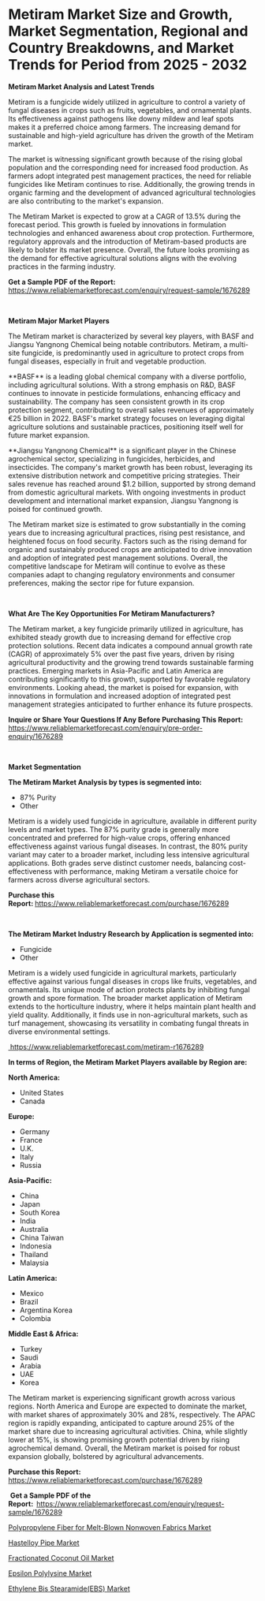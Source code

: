 <p><h1>Metiram Market Size and Growth, Market Segmentation, Regional and Country Breakdowns, and Market Trends for Period from 2025 -  2032</h1></p><p><strong>Metiram Market Analysis and Latest Trends</strong></p>
<p><p>Metiram is a fungicide widely utilized in agriculture to control a variety of fungal diseases in crops such as fruits, vegetables, and ornamental plants. Its effectiveness against pathogens like downy mildew and leaf spots makes it a preferred choice among farmers. The increasing demand for sustainable and high-yield agriculture has driven the growth of the Metiram market. </p><p>The market is witnessing significant growth because of the rising global population and the corresponding need for increased food production. As farmers adopt integrated pest management practices, the need for reliable fungicides like Metiram continues to rise. Additionally, the growing trends in organic farming and the development of advanced agricultural technologies are also contributing to the market's expansion.</p><p>The Metiram Market is expected to grow at a CAGR of 13.5% during the forecast period. This growth is fueled by innovations in formulation technologies and enhanced awareness about crop protection. Furthermore, regulatory approvals and the introduction of Metiram-based products are likely to bolster its market presence. Overall, the future looks promising as the demand for effective agricultural solutions aligns with the evolving practices in the farming industry.</p></p>
<p><strong>Get a Sample PDF of the Report:&nbsp;</strong> <a href="https://www.reliablemarketforecast.com/enquiry/request-sample/1676289?utm_campaign=1140&utm_medium=2&utm_source=Github&utm_content=ia&utm_term=31012025&utm_id=metiram">https://www.reliablemarketforecast.com/enquiry/request-sample/1676289</a></p>
<p>&nbsp;</p>
<p><strong>Metiram Major Market Players</strong></p>
<p><p>The Metiram market is characterized by several key players, with BASF and Jiangsu Yangnong Chemical being notable contributors. Metiram, a multi-site fungicide, is predominantly used in agriculture to protect crops from fungal diseases, especially in fruit and vegetable production.</p><p>**BASF** is a leading global chemical company with a diverse portfolio, including agricultural solutions. With a strong emphasis on R&D, BASF continues to innovate in pesticide formulations, enhancing efficacy and sustainability. The company has seen consistent growth in its crop protection segment, contributing to overall sales revenues of approximately €25 billion in 2022. BASF's market strategy focuses on leveraging digital agriculture solutions and sustainable practices, positioning itself well for future market expansion.</p><p>**Jiangsu Yangnong Chemical** is a significant player in the Chinese agrochemical sector, specializing in fungicides, herbicides, and insecticides. The company's market growth has been robust, leveraging its extensive distribution network and competitive pricing strategies. Their sales revenue has reached around $1.2 billion, supported by strong demand from domestic agricultural markets. With ongoing investments in product development and international market expansion, Jiangsu Yangnong is poised for continued growth.</p><p>The Metiram market size is estimated to grow substantially in the coming years due to increasing agricultural practices, rising pest resistance, and heightened focus on food security. Factors such as the rising demand for organic and sustainably produced crops are anticipated to drive innovation and adoption of integrated pest management solutions. Overall, the competitive landscape for Metiram will continue to evolve as these companies adapt to changing regulatory environments and consumer preferences, making the sector ripe for future expansion.</p></p>
<p>&nbsp;</p>
<p><strong>What Are The Key Opportunities For Metiram Manufacturers?</strong></p>
<p><p>The Metiram market, a key fungicide primarily utilized in agriculture, has exhibited steady growth due to increasing demand for effective crop protection solutions. Recent data indicates a compound annual growth rate (CAGR) of approximately 5% over the past five years, driven by rising agricultural productivity and the growing trend towards sustainable farming practices. Emerging markets in Asia-Pacific and Latin America are contributing significantly to this growth, supported by favorable regulatory environments. Looking ahead, the market is poised for expansion, with innovations in formulation and increased adoption of integrated pest management strategies anticipated to further enhance its future prospects.</p></p>
<p><strong>Inquire or Share Your Questions If Any Before Purchasing This Report:</strong> <a href="https://www.reliablemarketforecast.com/enquiry/pre-order-enquiry/1676289?utm_campaign=1140&utm_medium=2&utm_source=Github&utm_content=ia&utm_term=31012025&utm_id=metiram">https://www.reliablemarketforecast.com/enquiry/pre-order-enquiry/1676289</a></p>
<p>&nbsp;</p>
<p><strong>Market Segmentation</strong></p>
<p><strong>The Metiram Market Analysis by types is segmented into:</strong></p>
<p><ul><li>87% Purity</li><li>Other</li></ul></p>
<p><p>Metiram is a widely used fungicide in agriculture, available in different purity levels and market types. The 87% purity grade is generally more concentrated and preferred for high-value crops, offering enhanced effectiveness against various fungal diseases. In contrast, the 80% purity variant may cater to a broader market, including less intensive agricultural applications. Both grades serve distinct customer needs, balancing cost-effectiveness with performance, making Metiram a versatile choice for farmers across diverse agricultural sectors.</p></p>
<p><strong>Purchase this Report:&nbsp;</strong><a href="https://www.reliablemarketforecast.com/purchase/1676289?utm_campaign=1140&utm_medium=2&utm_source=Github&utm_content=ia&utm_term=31012025&utm_id=metiram">https://www.reliablemarketforecast.com/purchase/1676289</a></p>
<p>&nbsp;</p>
<p><strong>The Metiram Market Industry Research by Application is segmented into:</strong></p>
<p><ul><li>Fungicide</li><li>Other</li></ul></p>
<p><p>Metiram is a widely used fungicide in agricultural markets, particularly effective against various fungal diseases in crops like fruits, vegetables, and ornamentals. Its unique mode of action protects plants by inhibiting fungal growth and spore formation. The broader market application of Metiram extends to the horticulture industry, where it helps maintain plant health and yield quality. Additionally, it finds use in non-agricultural markets, such as turf management, showcasing its versatility in combating fungal threats in diverse environmental settings.</p></p>
<p><a href="https://www.reliablemarketforecast.com/metiram-r1676289?utm_campaign=1140&utm_medium=2&utm_source=Github&utm_content=ia&utm_term=31012025&utm_id=metiram">&nbsp;https://www.reliablemarketforecast.com/metiram-r1676289</a></p>
<p><strong>In terms of Region, the Metiram Market Players available by Region are:</strong></p>
<p>
    <p> <strong> North America: </strong>
        <ul>
            <li>United States</li>
            <li>Canada</li>
        </ul>
        </p> 
    <p> <strong> Europe: </strong>
        <ul>
            <li>Germany</li>
            <li>France</li>
            <li>U.K.</li>
            <li>Italy</li>
            <li>Russia</li>
        </ul>
        </p> 
    <p> <strong> Asia-Pacific: </strong>
        <ul>
            <li>China</li>
            <li>Japan</li>
            <li>South Korea</li>
            <li>India</li>
            <li>Australia</li>
            <li>China Taiwan</li>
            <li>Indonesia</li>
            <li>Thailand</li>
            <li>Malaysia</li>
        </ul>
        </p> 
    <p> <strong> Latin America: </strong>
        <ul>
            <li>Mexico</li>
            <li>Brazil</li>
            <li>Argentina Korea</li>
            <li>Colombia</li>
        </ul>
        </p> 
    <p> <strong> Middle East & Africa: </strong>
        <ul>
            <li>Turkey</li>
            <li>Saudi</li>
            <li>Arabia</li>
            <li>UAE</li>
            <li>Korea</li>
        </ul>
    </p>
    </p>
<p><p>The Metiram market is experiencing significant growth across various regions. North America and Europe are expected to dominate the market, with market shares of approximately 30% and 28%, respectively. The APAC region is rapidly expanding, anticipated to capture around 25% of the market share due to increasing agricultural activities. China, while slightly lower at 15%, is showing promising growth potential driven by rising agrochemical demand. Overall, the Metiram market is poised for robust expansion globally, bolstered by agricultural advancements.</p></p>
<p><strong>Purchase this Report: </strong><a href="https://www.reliablemarketforecast.com/purchase/1676289?utm_campaign=1140&utm_medium=2&utm_source=Github&utm_content=ia&utm_term=31012025&utm_id=metiram">https://www.reliablemarketforecast.com/purchase/1676289</a></p>
<p>&nbsp;<strong>Get a Sample PDF of the Report:&nbsp;&nbsp;</strong><a href="https://www.reliablemarketforecast.com/enquiry/request-sample/1676289?utm_campaign=1140&utm_medium=2&utm_source=Github&utm_content=ia&utm_term=31012025&utm_id=metiram">https://www.reliablemarketforecast.com/enquiry/request-sample/1676289</a></p>
<p><strong></strong></p>
<p><p><a href="https://www.linkedin.com/pulse/projected-growth-polypropylene-fiber-melt-blown-nonwoven-fabrics-g44af?utm_campaign=1140&utm_medium=2&utm_source=Github&utm_content=ia&utm_term=31012025&utm_id=metiram">Polypropylene Fiber for Melt-Blown Nonwoven Fabrics Market</a></p><p><a href="https://github.com/haaszgettre6/Market-Research-Report-List-1/blob/main/hastelloy-pipe-market.md?utm_campaign=1140&utm_medium=2&utm_source=Github&utm_content=ia&utm_term=31012025&utm_id=metiram">Hastelloy Pipe Market</a></p><p><a href="https://www.linkedin.com/pulse/fractionated-coconut-oil-market-size-growth-industry-gksqf?utm_campaign=1140&utm_medium=2&utm_source=Github&utm_content=ia&utm_term=31012025&utm_id=metiram">Fractionated Coconut Oil Market</a></p><p><a href="https://github.com/deyniphytic/Market-Research-Report-List-1/blob/main/epsilon-polylysine-market.md?utm_campaign=1140&utm_medium=2&utm_source=Github&utm_content=ia&utm_term=31012025&utm_id=metiram">Epsilon Polylysine Market</a></p><p><a href="https://www.linkedin.com/pulse/insightful-ethylene-bis-stearamideebs-market-report-analyzing-3xe5f?utm_campaign=1140&utm_medium=2&utm_source=Github&utm_content=ia&utm_term=31012025&utm_id=metiram">Ethylene Bis Stearamide(EBS) Market</a></p></p>